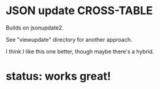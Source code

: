 # JSON update CROSS-TABLE

Builds on jsonupdate2.

See "viewupdate" directory for another approach.

I think I like this one better, though maybe there's a hybrid.


# status: works great!

